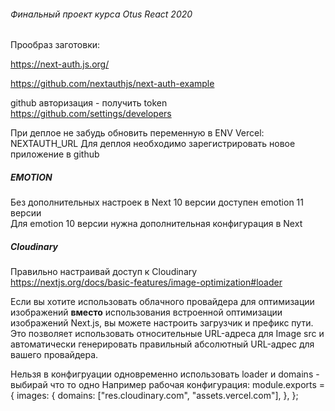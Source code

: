 ###### Финальный проект курса Otus React 2020


Прообраз заготовки:

https://next-auth.js.org/

https://github.com/nextauthjs/next-auth-example

github авторизация - получить token
https://github.com/settings/developers

При деплое не забудь обновить переменную в ENV Vercel:
NEXTAUTH_URL
Для деплоя необходимо зарегистрировать новое приложение в github

##### EMOTION
 Без дополнительных настроек в Next 10 версии доступен emotion 11 версии<br>
 Для emotion 10 версии нужна дополнительная конфигурация в Next
 
##### Cloudinary
Правильно настраивай доступ к Cloudinary    
https://nextjs.org/docs/basic-features/image-optimization#loader
 
Если вы хотите использовать облачного провайдера для оптимизации изображений **вместо** использования встроенной оптимизации изображений Next.js, 
вы можете настроить загрузчик и префикс пути. 
Это позволяет использовать относительные URL-адреса для Image src и автоматически 
генерировать правильный абсолютный URL-адрес для вашего провайдера.

Нельзя в конфигруации одновременно использовать  loader и domains - выбирай что то одно
Например рабочая конфигурация:
module.exports = {
  images: {
    domains: ["res.cloudinary.com", "assets.vercel.com"],
  },
};
 